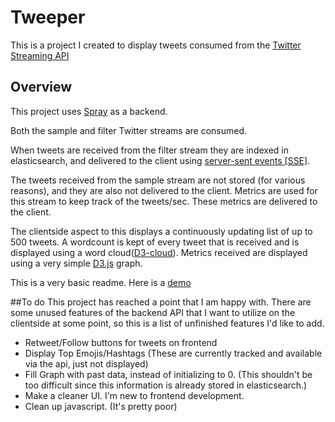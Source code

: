 Tweeper
=======
This is a project I created to display tweets consumed from the [Twitter Streaming API](https://dev.twitter.com/streaming/overview)

## Overview
This project uses [Spray](https://spray.io) as a backend. 

Both the sample and filter Twitter streams are consumed. 

When tweets are received from the filter stream they are indexed in elasticsearch, and delivered to the client using [server-sent events [SSE]](https://en.wikipedia.org/wiki/Server-sent_events). 

The tweets received from the sample stream are not stored (for various reasons), and they are also not delivered to the client. Metrics are used for this stream to keep track of the tweets/sec. These metrics are delivered to the client.

The clientside aspect to this displays a continuously updating list of up to 500 tweets. A wordcount is kept of every tweet that is received and is displayed using a word cloud([D3-cloud](https://github.com/jasondavies/d3-cloud)).
Metrics received are displayed using a very simple [D3.js](https://d3js.org/) graph.

This is a very basic readme. Here is a [demo](https://tweeper.tbrown.im)

##To do
This project has reached a point that I am happy with. There are some unused features of the backend API that I want to utilize on the clientside at some point, so this is a list of unfinished features I'd like to add.

*   Retweet/Follow buttons for tweets on frontend
*   Display Top Emojis/Hashtags (These are currently tracked and available via the api, just not displayed)
*   Fill Graph with past data, instead of initializing to 0. (This shouldn't be too difficult since this information is already stored in elasticsearch.)
*   Make a cleaner UI. I'm new to frontend development.
*   Clean up javascript. (It's pretty poor)
